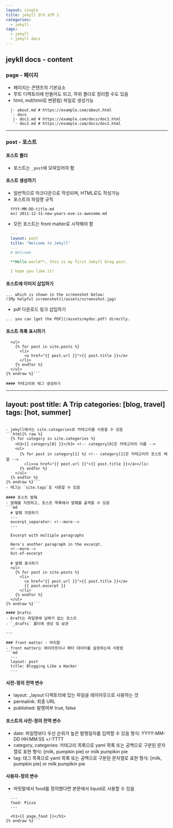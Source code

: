 ```yaml
---
layout: single
title: jekyll 문서 요약 1
categories: 
  - jekyll
tags: 
  - jekyll
  - jekyll docs
---
```


## jeykll docs - content
### page - 페이지
- 페이지는 콘텐츠의 기본요소
- 루트 디렉토리에 만들어도 되고, 하위 폴더로 정리할 수도 있음
- html, md(html로 변환됨) 파일로 생성가능
```
  |- about.md # https://example.com/about.html
  `- docs
   |- doc1.md # https://example.com/docs/doc1.html
   `- doc2.md # https://example.com/docs/doc2.html
```

---

### post - 포스트
#### 포스트 폴더
- 포스트는 `_post`에 모여있어야 함

#### 포스트 생성하기
- 일반적으로 마크다운으로 작성되며, HTML로도 작성가능
- 포스트의 파일명 규칙
```
  YYYY-MM-DD-title.md
  ex) 2011-12-31-new-years-eve-is-awesome.md
```

- 모든 포스트는 front matter로 시작해야 함
```yml
  ---
  layout: post
  title: "Welcome to Jekyll"
  ---
  # Welcome

  **Hello world**, this is my first Jekyll blog post.

  I hope you like it!
```

#### 포스트에 이미지 삽입하기
```
... which is shown in the screenshot below:
![My helpful screenshot](/assets/screenshot.jpg)
```

- pdf 다운로드 링크 삽입하기
```
... you can [get the PDF](/assets/mydoc.pdf) directly.
```

#### 포스트 목록 표시하기
```{% raw %}
  <ul>
    {% for post in site.posts %}
      <li>
        <a href="{{ post.url }}">{{ post.title }}</a>
      </li>
    {% endfor %}
  </ul>
{% endraw %}```

#### 카테고리와 태그 생성하기
```
---
layout: post
title: A Trip
categories: [blog, travel]
tags: [hot, summer]
---
```

- jekyll에서는 site.categories로 카테고리를 사용할 수 있음
```html{% raw %}
  {% for category in site.categories %}
    <h3>{{ category[0] }}</h3> <!-- category[0]은 카테고리의 이름 -->
    <ul>
      {% for post in category[1] %} <!-- category[1]은 카테고리의 포스트 배열 -->
        <li><a href="{{ post.url }}">{{ post.title }}</a></li>
      {% endfor %}
    </ul>
  {% endfor %}
{% endraw %}```
- 태그는 `site.tags`로 사용할 수 있음

#### 포스트 발췌
- 발췌를 지정하고, 포스트 목록에서 발췌를 출력할 수 있음
```md
  # 발췌 지정하기
  ---
  excerpt_separator: <!--more-->
  ---

  Excerpt with multiple paragraphs

  Here's another paragraph in the excerpt.
  <!--more-->
  Out-of-excerpt
```
```html{% raw %}
  # 발췌 표시하기
  <ul>
    {% for post in site.posts %}
      <li>
        <a href="{{ post.url }}">{{ post.title }}</a>
        {{ post.excerpt }}
      </li>
    {% endfor %}
  </ul>
{% endraw %}```

#### Drafts
- Draft는 파일명에 날짜가 없는 포스트
- `_drafts` 폴더에 생성 및 보관

---

### front matter - 머리말
- front matter는 레이아웃이나 메타 데이터를 설정하는데 사용함
```md
  ---
  layout: post
  title: Blogging Like a Hacker
  ---
```
#### 사전-정의 전역 변수
- layout: _layout 디렉토리에 있는 파일을 레이아웃으로 사용하는 것
- permalink: 최종 URL
- published: 발행여부 true, false

#### 포스트의 사전-정의 전역 변수
- date: 파일명보다 우선 순위가 높은 발행일자를 입력할 수 있음
  형식: YYYY-MM-DD HH:MM:SS +/-TTTT
- category, categories: 카테고리 목록으로 yaml 목록 또는 공백으로 구분된 문자열로 표현
  형식: [milk, pumpkin pie] or milk pumplkin pie
- tag: 태그 목록으로 yaml 목록 또는 공백으로 구분된 문자열로 표현
  형식: [milk, pumpkin pie] or milk pumplkin pie

#### 사용자-정의 변수
- 머릿말에서 food를 정의했다면 본문에서 liquid로 사용할 수 있음
```md{% raw %}
  ---
  food: Pizza
  ---

  <h1>{{ page.food }}</h1>
{% endraw %}```
